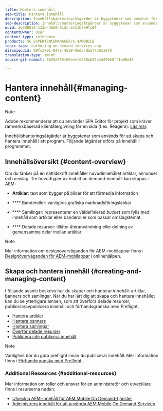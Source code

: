 ```yaml
---
title: Hantera innehåll
seo-title: Hantera innehåll
description: Innehållshanteringsåtgärder är byggstenar som används för att skapa och hantera innehåll i ett program. Följ den här sidan om du vill veta mer.
seo-description: Innehållshanteringsåtgärder är byggstenar som används för att skapa och hantera innehåll i ett program. Följ den här sidan om du vill veta mer.
uuid: ab680836-133b-45b9-913c-e721b7e9fc04
contentOwner: User
content-type: reference
products: SG_EXPERIENCEMANAGER/6.4/MOBILE
topic-tags: authoring-on-demand-services-app
discoiquuid: 89fc3701-0472-4629-95d3-da577581a0f0
translation-type: tm+mt
source-git-commit: 7b39a715166eeefdf20eb22a4449068ff1ed0e42

---
```



# Hantera innehåll{#managing-content}

>[!NOTE]
>
>Adobe rekommenderar att du använder SPA Editor för projekt som kräver ramverksbaserad klientåtergivning för en sida (t.ex. Reagera). [Läs mer](/help/sites-developing/spa-overview.md).

Innehållshanteringsåtgärder är byggstenar som används för att skapa och hantera innehåll i ett program. Följande åtgärder utförs på innehåll i programmet.

## Innehållsöversikt {#content-overview}

Om du tänker på en nättidskrift innehåller huvudinnehållet artiklar, annonser och omslag. Tre huvudtyper av mobilt on demand-innehåll kan skapas i AEM:

* **Artiklar**: text som bygger på bilder för att förmedla information
* **** Banderoller: vanligtvis grafiska marknadsföringslänkar
* **** Samlingar: representerar en väldefinierad *bucket* som fylls med innehåll som artiklar eller banderoller som passar omslagstemat

* **** Delade resurser: tillåter återanvändning eller delning av gemensamma delar mellan artiklar

>[!NOTE]
>
>Mer information om designöverväganden för AEM-mobilappar finns i [Designöverväganden för AEM-mobilappar](https://helpx.adobe.com/digital-publishing-solution/help/design-app.html) i onlinehjälpen.

## Skapa och hantera innehåll {#creating-and-managing-content}

I följande avsnitt beskrivs hur du skapar och hanterar innehåll: artiklar, banners och samlingar. När du har lärt dig att skapa och hantera innehållet kan du se ytterligare ämnen, som att överföra delade resurser, publicera/avpublicera innehåll och förhandsgranska med Preflight.

* [Hantera artiklar](/help/mobile/mobile-on-demand-managing-articles.md)
* [Hantera banners](/help/mobile/mobile-on-demand-managing-banners.md)
* [Hantera samlingar](/help/mobile/mobile-on-demand-managing-collections.md)
* [Överför delade resurser](/help/mobile/mobile-on-demand-shared-resources.md)
* [Publicera inte publicera innehåll](/help/mobile/mobile-on-demand-publishing-unpublishing.md)

>[!NOTE]
>
>Vanligtvis bör du göra preflight innan du publicerar innehåll. Mer information finns i [Förhandsgranska med Preflight](/help/mobile/aem-mobile-manage-ondemand-services.md) .

### Additional Resources {#additional-resources}

Mer information om roller och ansvar för en administratör och utvecklare finns i resurserna nedan:

* [Utveckla AEM-innehåll för AEM Mobile On Demand-tjänster](/help/mobile/aem-mobile-on-demand.md)
* [Administrera innehåll för att använda AEM Mobile On Demand Services](/help/mobile/aem-mobile.md)

